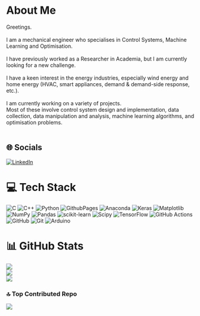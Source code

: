 # About Me
Greetings.<br><br>I am a mechanical engineer who specialises in Control Systems, Machine Learning and Optimisation.<br><br>I have previously worked as a Researcher in Academia, but I am currently looking for a new challenge.<br><br>I have a keen interest in the energy industries, especially wind energy and home energy (HVAC, smart appliances, demand  & demand-side response, etc.).<br><br>I am currently working on a variety of projects. <br>Most of these involve control system design and implementation, data collection, data manipulation and analysis, machine learning algorithms, and optimisation problems.<br><br>

## 🌐 Socials
[![LinkedIn](https://img.shields.io/badge/LinkedIn-%230077B5.svg?logo=linkedin&logoColor=white)](https://linkedin.com/in/miguel-santos-loureiro) 

# 💻 Tech Stack
![C](https://img.shields.io/badge/c-%2300599C.svg?style=for-the-badge&logo=c&logoColor=white) ![C++](https://img.shields.io/badge/c++-%2300599C.svg?style=for-the-badge&logo=c%2B%2B&logoColor=white) ![Python](https://img.shields.io/badge/python-3670A0?style=for-the-badge&logo=python&logoColor=ffdd54) ![GithubPages](https://img.shields.io/badge/github%20pages-121013?style=for-the-badge&logo=github&logoColor=white) ![Anaconda](https://img.shields.io/badge/Anaconda-%2344A833.svg?style=for-the-badge&logo=anaconda&logoColor=white) ![Keras](https://img.shields.io/badge/Keras-%23D00000.svg?style=for-the-badge&logo=Keras&logoColor=white) ![Matplotlib](https://img.shields.io/badge/Matplotlib-%23ffffff.svg?style=for-the-badge&logo=Matplotlib&logoColor=black) ![NumPy](https://img.shields.io/badge/numpy-%23013243.svg?style=for-the-badge&logo=numpy&logoColor=white) ![Pandas](https://img.shields.io/badge/pandas-%23150458.svg?style=for-the-badge&logo=pandas&logoColor=white) ![scikit-learn](https://img.shields.io/badge/scikit--learn-%23F7931E.svg?style=for-the-badge&logo=scikit-learn&logoColor=white) ![Scipy](https://img.shields.io/badge/SciPy-%230C55A5.svg?style=for-the-badge&logo=scipy&logoColor=%white) ![TensorFlow](https://img.shields.io/badge/TensorFlow-%23FF6F00.svg?style=for-the-badge&logo=TensorFlow&logoColor=white) ![GitHub Actions](https://img.shields.io/badge/github%20actions-%232671E5.svg?style=for-the-badge&logo=githubactions&logoColor=white) ![GitHub](https://img.shields.io/badge/github-%23121011.svg?style=for-the-badge&logo=github&logoColor=white) ![Git](https://img.shields.io/badge/git-%23F05033.svg?style=for-the-badge&logo=git&logoColor=white) ![Arduino](https://img.shields.io/badge/-Arduino-00979D?style=for-the-badge&logo=Arduino&logoColor=white)
# 📊 GitHub Stats
![](https://github-readme-stats.vercel.app/api?username=MiguelLoureiro98&theme=dark&hide_border=false&include_all_commits=false&count_private=false)<br/>
![](https://github-readme-streak-stats.herokuapp.com/?user=MiguelLoureiro98&theme=dark&hide_border=false)<br/>
![](https://github-readme-stats.vercel.app/api/top-langs/?username=MiguelLoureiro98&theme=dark&hide_border=false&include_all_commits=true&count_private=true&layout=compact&hide=jupyternotebook&size_weight=0.5&count_weight=0.5)

### 🔝 Top Contributed Repo
![](https://github-contributor-stats.vercel.app/api?username=MiguelLoureiro98&limit=5&theme=dark&combine_all_yearly_contributions=true)

<!-- Proudly created with GPRM ( https://gprm.itsvg.in ) -->
